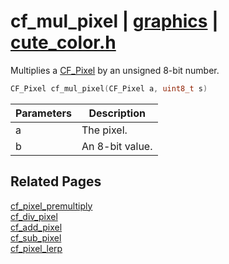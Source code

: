 # cf_mul_pixel | [graphics](https://github.com/RandyGaul/cute_framework/blob/master/docs/graphics/README.md) | [cute_color.h](https://github.com/RandyGaul/cute_framework/blob/master/include/cute_color.h)

Multiplies a [CF_Pixel](https://github.com/RandyGaul/cute_framework/blob/master/docs/graphics/cf_pixel.md) by an unsigned 8-bit number.

```cpp
CF_Pixel cf_mul_pixel(CF_Pixel a, uint8_t s)
```

Parameters | Description
--- | ---
a | The pixel.
b | An 8-bit value.

## Related Pages

[cf_pixel_premultiply](https://github.com/RandyGaul/cute_framework/blob/master/docs/graphics/cf_pixel_premultiply.md)  
[cf_div_pixel](https://github.com/RandyGaul/cute_framework/blob/master/docs/graphics/cf_div_pixel.md)  
[cf_add_pixel](https://github.com/RandyGaul/cute_framework/blob/master/docs/graphics/cf_add_pixel.md)  
[cf_sub_pixel](https://github.com/RandyGaul/cute_framework/blob/master/docs/graphics/cf_sub_pixel.md)  
[cf_pixel_lerp](https://github.com/RandyGaul/cute_framework/blob/master/docs/graphics/cf_pixel_lerp.md)  
